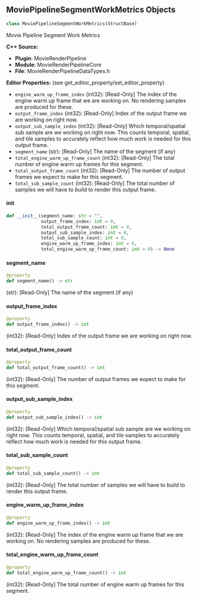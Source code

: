 ## MoviePipelineSegmentWorkMetrics Objects

```python
class MoviePipelineSegmentWorkMetrics(StructBase)
```

Movie Pipeline Segment Work Metrics

**C++ Source:**

- **Plugin**: MovieRenderPipeline
- **Module**: MovieRenderPipelineCore
- **File**: MovieRenderPipelineDataTypes.h

**Editor Properties:** (see get_editor_property/set_editor_property)

- ``engine_warm_up_frame_index`` (int32):  [Read-Only] The index of the engine warm up frame that we are working on. No rendering samples are produced for these.
- ``output_frame_index`` (int32):  [Read-Only] Index of the output frame we are working on right now.
- ``output_sub_sample_index`` (int32):  [Read-Only] Which temporal/spatial sub sample are we working on right now. This counts temporal, spatial, and tile samples to accurately reflect how much work is needed for this output frame.
- ``segment_name`` (str):  [Read-Only] The name of the segment (if any)
- ``total_engine_warm_up_frame_count`` (int32):  [Read-Only] The total number of engine warm up frames for this segment.
- ``total_output_frame_count`` (int32):  [Read-Only] The number of output frames we expect to make for this segment.
- ``total_sub_sample_count`` (int32):  [Read-Only] The total number of samples we will have to build to render this output frame.

<a id="unreal.MoviePipelineSegmentWorkMetrics.__init__"></a>

#### __init__

```python
def __init__(segment_name: str = "",
             output_frame_index: int = 0,
             total_output_frame_count: int = 0,
             output_sub_sample_index: int = 0,
             total_sub_sample_count: int = 0,
             engine_warm_up_frame_index: int = 0,
             total_engine_warm_up_frame_count: int = 0) -> None
```

<a id="unreal.MoviePipelineSegmentWorkMetrics.segment_name"></a>

#### segment_name

```python
@property
def segment_name() -> str
```

(str):  [Read-Only] The name of the segment (if any)

<a id="unreal.MoviePipelineSegmentWorkMetrics.output_frame_index"></a>

#### output_frame_index

```python
@property
def output_frame_index() -> int
```

(int32):  [Read-Only] Index of the output frame we are working on right now.

<a id="unreal.MoviePipelineSegmentWorkMetrics.total_output_frame_count"></a>

#### total_output_frame_count

```python
@property
def total_output_frame_count() -> int
```

(int32):  [Read-Only] The number of output frames we expect to make for this segment.

<a id="unreal.MoviePipelineSegmentWorkMetrics.output_sub_sample_index"></a>

#### output_sub_sample_index

```python
@property
def output_sub_sample_index() -> int
```

(int32):  [Read-Only] Which temporal/spatial sub sample are we working on right now. This counts temporal, spatial, and tile samples to accurately reflect how much work is needed for this output frame.

<a id="unreal.MoviePipelineSegmentWorkMetrics.total_sub_sample_count"></a>

#### total_sub_sample_count

```python
@property
def total_sub_sample_count() -> int
```

(int32):  [Read-Only] The total number of samples we will have to build to render this output frame.

<a id="unreal.MoviePipelineSegmentWorkMetrics.engine_warm_up_frame_index"></a>

#### engine_warm_up_frame_index

```python
@property
def engine_warm_up_frame_index() -> int
```

(int32):  [Read-Only] The index of the engine warm up frame that we are working on. No rendering samples are produced for these.

<a id="unreal.MoviePipelineSegmentWorkMetrics.total_engine_warm_up_frame_count"></a>

#### total_engine_warm_up_frame_count

```python
@property
def total_engine_warm_up_frame_count() -> int
```

(int32):  [Read-Only] The total number of engine warm up frames for this segment.

<a id="unreal.MoviePipelineCameraCutInfo"></a>